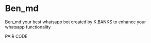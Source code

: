 # Ben_md
Ben_md your best whatsapp bot
created by K.BANKS to enhance your whatsapp functionality 

PAIR CODE
